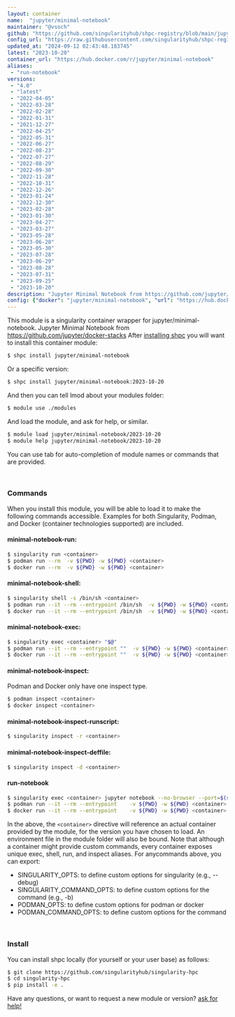 ```yaml
---
layout: container
name:  "jupyter/minimal-notebook"
maintainer: "@vsoch"
github: "https://github.com/singularityhub/shpc-registry/blob/main/jupyter/minimal-notebook/container.yaml"
config_url: "https://raw.githubusercontent.com/singularityhub/shpc-registry/main/jupyter/minimal-notebook/container.yaml"
updated_at: "2024-09-12 02:43:48.183745"
latest: "2023-10-20"
container_url: "https://hub.docker.com/r/jupyter/minimal-notebook"
aliases:
 - "run-notebook"
versions:
 - "4.0"
 - "latest"
 - "2022-04-05"
 - "2022-03-28"
 - "2022-02-28"
 - "2022-01-31"
 - "2021-12-27"
 - "2022-04-25"
 - "2022-05-31"
 - "2022-06-27"
 - "2022-08-23"
 - "2022-07-27"
 - "2022-08-29"
 - "2022-09-30"
 - "2022-11-28"
 - "2022-10-31"
 - "2022-12-26"
 - "2023-01-24"
 - "2022-12-30"
 - "2023-02-28"
 - "2023-01-30"
 - "2023-04-27"
 - "2023-03-27"
 - "2023-05-28"
 - "2023-06-28"
 - "2023-05-30"
 - "2023-07-28"
 - "2023-06-29"
 - "2023-08-28"
 - "2023-07-31"
 - "2023-09-25"
 - "2023-10-20"
description: "Jupyter Minimal Notebook from https://github.com/jupyter/docker-stacks"
config: {"docker": "jupyter/minimal-notebook", "url": "https://hub.docker.com/r/jupyter/minimal-notebook", "maintainer": "@vsoch", "description": "Jupyter Minimal Notebook from https://github.com/jupyter/docker-stacks", "latest": {"2023-10-20": "sha256:1c4c8b6c7c27059c353d4e80523c2696e34723fde67d27418873ebeb42032551"}, "tags": {"4.0": "sha256:6f9d189494fe091700681eb39b429dfe1420ad0717697c2e2293779fcb80cd1e", "latest": "sha256:1c4c8b6c7c27059c353d4e80523c2696e34723fde67d27418873ebeb42032551", "2022-04-05": "sha256:81d41c8b10bce94a01aa5b6df1a12ca1f0946b42f378b8221297e6612100377d", "2022-03-28": "sha256:2207739da5b641fed8845913d97bd41cffb372470d97bf5f5be164706ade78b1", "2022-02-28": "sha256:3369a21d4377037e239223b165f44aec62a76e8cbafae15528eff5f4dc159bc8", "2022-01-31": "sha256:f403b4917f873629cc934941deec6015155351d40fb8d485493d2bd6ad719a5c", "2021-12-27": "sha256:1866eaf6a7fc0fc9564650a296625a6a4be24f4c392c95d9b547b92483dad99d", "2022-04-25": "sha256:bf5f9018016b090e59e9abf87531e0031c1535a39d89fe87c7a34e064d330bc0", "2022-05-31": "sha256:31c63280671cec569a03e6e738fee04f08ff6dae2d080ab6f57cc650ec8c7838", "2022-06-27": "sha256:bf498f5be6836f67dcf2ee298b3b0c04366ae9afcc6123716f795e6f5fb49d53", "2022-08-23": "sha256:e5fd7ecc73bbdcd86b500175b82f9f44c34e112f4a9090ff9a26bd64991042ed", "2022-07-27": "sha256:6283248f73796c3288c877ada477a32245bccd63691e5c1b7407c9af18592207", "2022-08-29": "sha256:9e2bcb365d5e34cafd56735f82f58928404e86fbb7e75d017bd4e743b0e70a72", "2022-09-30": "sha256:69f2bed01b7bc7bb54306303162489d382ebae50ba9e767c6e3b832f45fad500", "2022-11-28": "sha256:5552c99097d0d85d743c78300cc153f6217e1304149f79f13ad59a8a099029a5", "2022-10-31": "sha256:4ba90749751207a70fc1e4280efd1ff7bf80462f07e438fe8a6f0830f985da61", "2022-12-26": "sha256:d9e7da493ea6c108f61eaf07a19123477643b9aadad1095ea6abd5d615a3c656", "2023-01-24": "sha256:3378e2d822b3aef19856a3f61203d3ca97c3237bbe3618b568e0f003af4c334d", "2022-12-30": "sha256:5c9ba70f8687803cdfd9d46f56bb437e373ac5aa2d0a57ea9f8fd01cc8c9a0bd", "2023-02-28": "sha256:797f35c5059c87478cd1f813325989be11474c49d2390b645a2627b3e989fcab", "2023-01-30": "sha256:4821f656581f6864df3076790bb37eebbb6e40db949b9b52dbb136dafb172ceb", "2023-04-27": "sha256:85eabe835982d00d32de7996f211a201223fc93fa0d1a620adbe610d7ac07ef8", "2023-03-27": "sha256:512440827f4fad9361fa4cc9334ae54456a764181a80c61ee1d1cae9736c8705", "2023-05-28": "sha256:493c13d3d2fa0f6f3980a8d3c0cccf7734d933afb4ae053f8de58c2b6e0faecc", "2023-06-28": "sha256:2c5839d25155ba61a50030684f935ae688b10092d31d8951a091fd36c945db61", "2023-05-30": "sha256:ff44a08dd40c7fbdaf6983e98c5008f39fa36674c3fbf7a117e5f19dd775365c", "2023-07-28": "sha256:79ac752ccac620b4cbd1d3a8f32f2998528912cd3f6520f18e929943c815574a", "2023-06-29": "sha256:2a4c3b723dcdb5a3238a8b058d269c23caf1eb839b16d1228901d665a49a2929", "2023-08-28": "sha256:5208b1f4151b8ebc2877535d62889d1d69737185ca6e0023cdd72108fdaa2159", "2023-07-31": "sha256:b4b7db94fa21102a4dc804f4a0b9d72a4ac51128317a9a7bafd7e88368dbbcf6", "2023-09-25": "sha256:d8e1e43a7c155dc3cd9281f687a459dee22f6e0b8709fae280da9e43d5756bbf", "2023-10-20": "sha256:1c4c8b6c7c27059c353d4e80523c2696e34723fde67d27418873ebeb42032551"}, "features": {"home": true}, "aliases": [{"name": "run-notebook", "command": "jupyter notebook --no-browser --port=$(shuf -i 2000-65000 -n 1) --ip 0.0.0.0"}]}
---
```


This module is a singularity container wrapper for jupyter/minimal-notebook.
Jupyter Minimal Notebook from https://github.com/jupyter/docker-stacks
After [installing shpc](#install) you will want to install this container module:


```bash
$ shpc install jupyter/minimal-notebook
```

Or a specific version:

```bash
$ shpc install jupyter/minimal-notebook:2023-10-20
```

And then you can tell lmod about your modules folder:

```bash
$ module use ./modules
```

And load the module, and ask for help, or similar.

```bash
$ module load jupyter/minimal-notebook/2023-10-20
$ module help jupyter/minimal-notebook/2023-10-20
```

You can use tab for auto-completion of module names or commands that are provided.

<br>

### Commands

When you install this module, you will be able to load it to make the following commands accessible.
Examples for both Singularity, Podman, and Docker (container technologies supported) are included.

#### minimal-notebook-run:

```bash
$ singularity run <container>
$ podman run --rm  -v ${PWD} -w ${PWD} <container>
$ docker run --rm  -v ${PWD} -w ${PWD} <container>
```

#### minimal-notebook-shell:

```bash
$ singularity shell -s /bin/sh <container>
$ podman run --it --rm --entrypoint /bin/sh  -v ${PWD} -w ${PWD} <container>
$ docker run --it --rm --entrypoint /bin/sh  -v ${PWD} -w ${PWD} <container>
```

#### minimal-notebook-exec:

```bash
$ singularity exec <container> "$@"
$ podman run --it --rm --entrypoint ""  -v ${PWD} -w ${PWD} <container> "$@"
$ docker run --it --rm --entrypoint ""  -v ${PWD} -w ${PWD} <container> "$@"
```

#### minimal-notebook-inspect:

Podman and Docker only have one inspect type.

```bash
$ podman inspect <container>
$ docker inspect <container>
```

#### minimal-notebook-inspect-runscript:

```bash
$ singularity inspect -r <container>
```

#### minimal-notebook-inspect-deffile:

```bash
$ singularity inspect -d <container>
```


#### run-notebook

```bash
$ singularity exec <container> jupyter notebook --no-browser --port=$(shuf -i 2000-65000 -n 1) --ip 0.0.0.0
$ podman run --it --rm --entrypoint    -v ${PWD} -w ${PWD} <container> -c " $@"
$ docker run --it --rm --entrypoint    -v ${PWD} -w ${PWD} <container> -c " $@"
```



In the above, the `<container>` directive will reference an actual container provided
by the module, for the version you have chosen to load. An environment file in the
module folder will also be bound. Note that although a container
might provide custom commands, every container exposes unique exec, shell, run, and
inspect aliases. For anycommands above, you can export:

 - SINGULARITY_OPTS: to define custom options for singularity (e.g., --debug)
 - SINGULARITY_COMMAND_OPTS: to define custom options for the command (e.g., -b)
 - PODMAN_OPTS: to define custom options for podman or docker
 - PODMAN_COMMAND_OPTS: to define custom options for the command

<br>

### Install

You can install shpc locally (for yourself or your user base) as follows:

```bash
$ git clone https://github.com/singularityhub/singularity-hpc
$ cd singularity-hpc
$ pip install -e .
```

Have any questions, or want to request a new module or version? [ask for help!](https://github.com/singularityhub/singularity-hpc/issues)
